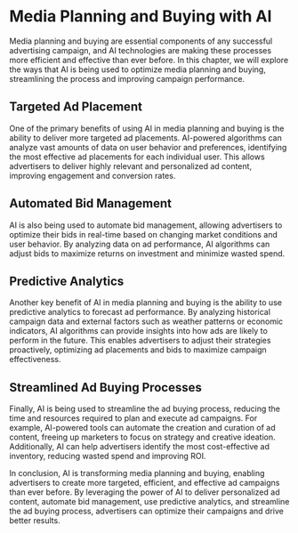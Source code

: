 Media Planning and Buying with AI
================================================================================================

Media planning and buying are essential components of any successful advertising campaign, and AI technologies are making these processes more efficient and effective than ever before. In this chapter, we will explore the ways that AI is being used to optimize media planning and buying, streamlining the process and improving campaign performance.

Targeted Ad Placement
---------------------

One of the primary benefits of using AI in media planning and buying is the ability to deliver more targeted ad placements. AI-powered algorithms can analyze vast amounts of data on user behavior and preferences, identifying the most effective ad placements for each individual user. This allows advertisers to deliver highly relevant and personalized ad content, improving engagement and conversion rates.

Automated Bid Management
------------------------

AI is also being used to automate bid management, allowing advertisers to optimize their bids in real-time based on changing market conditions and user behavior. By analyzing data on ad performance, AI algorithms can adjust bids to maximize returns on investment and minimize wasted spend.

Predictive Analytics
--------------------

Another key benefit of AI in media planning and buying is the ability to use predictive analytics to forecast ad performance. By analyzing historical campaign data and external factors such as weather patterns or economic indicators, AI algorithms can provide insights into how ads are likely to perform in the future. This enables advertisers to adjust their strategies proactively, optimizing ad placements and bids to maximize campaign effectiveness.

Streamlined Ad Buying Processes
-------------------------------

Finally, AI is being used to streamline the ad buying process, reducing the time and resources required to plan and execute ad campaigns. For example, AI-powered tools can automate the creation and curation of ad content, freeing up marketers to focus on strategy and creative ideation. Additionally, AI can help advertisers identify the most cost-effective ad inventory, reducing wasted spend and improving ROI.

In conclusion, AI is transforming media planning and buying, enabling advertisers to create more targeted, efficient, and effective ad campaigns than ever before. By leveraging the power of AI to deliver personalized ad content, automate bid management, use predictive analytics, and streamline the ad buying process, advertisers can optimize their campaigns and drive better results.

